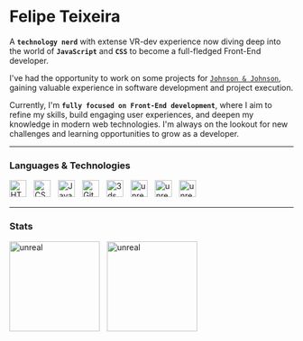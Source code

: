 # Felipe Teixeira

A **`technology nerd`** with extense VR-dev experience now diving deep into the world of **`JavaScript`** and **`CSS`** to become a full-fledged Front-End developer.

I've had the opportunity to work on some projects for [`Johnson & Johnson`](https://www.behance.net/gallery/176655885/JnJ-Vision-Interactional-Videos-Apps), gaining valuable experience in software development and project execution.

Currently, I'm **`fully focused on Front-End development`**, where I aim to refine my skills, build engaging user experiences, and deepen my knowledge in modern web technologies. I'm always on the lookout for new challenges and learning opportunities to grow as a developer.
<link rel="stylesheet" type='text/css' href="https://cdn.jsdelivr.net/gh/devicons/devicon@latest/devicon.min.css" />

---
### Languages & Technologies

<img 
    align="left" 
    alt="HTML"
    title="HTML" 
    width="30px" 
    style="padding-right: 10px;" 
    src="https://cdn.jsdelivr.net/gh/devicons/devicon@latest/icons/html5/html5-original.svg" 
/>
<img 
    align="left" 
    alt="CSS" 
    title="CSS"
    width="30px" 
    style="padding-right: 10px;" 
    src="https://cdn.jsdelivr.net/gh/devicons/devicon@latest/icons/css3/css3-original.svg" 
/>
<img 
    align="left" 
    alt="JavaScript" 
    title="JavaScript"
    width="30px" 
    style="padding-right: 10px;" 
    src="https://cdn.jsdelivr.net/gh/devicons/devicon@latest/icons/javascript/javascript-original.svg" 
/>
<img 
    align="left" 
    alt="Git" 
    title="Git"
    width="30px" 
    style="padding-right: 10px;" 
    src="https://cdn.jsdelivr.net/gh/devicons/devicon@latest/icons/git/git-original.svg" 
/>
<img 
    align="left" 
    alt="3ds" 
    title="3Ds Max"
    width="30px" 
    style="padding-right: 10px;" 
    src="https://cdn.jsdelivr.net/gh/devicons/devicon@latest/icons/threedsmax/threedsmax-original.svg"
/>
<img 
    align="left" 
    alt="unreal" 
    title="Unreal Engine"
    width="30px" 
    style="padding-right: 10px;" 
    src="https://cdn.jsdelivr.net/gh/devicons/devicon@latest/icons/unrealengine/unrealengine-original.svg"
/>
<img 
    align="left" 
    alt="unreal" 
    title="Photoshop"
    width="30px" 
    style="padding-right: 10px;" 
    src="https://cdn.jsdelivr.net/gh/devicons/devicon@latest/icons/photoshop/photoshop-original.svg"
/>
<img 
    align="left" 
    alt="unreal" 
    title="Figma"
    width="30px" 
    style="padding-right: 10px;" 
    src="https://cdn.jsdelivr.net/gh/devicons/devicon@latest/icons/figma/figma-original.svg"
/>

<br/>
<br/>

---

### Stats

<img 
    align="left" 
    alt="unreal" 
    height = 160
    style="padding-right: 10px;" 
    src="https://github-readme-stats.vercel.app/api?username=a1kawa&hide=stars,contribs&theme=date_night&include_all_commits=true"
/>

<img 
    alt="unreal" 
    height = 160
    style="padding-right: 10px;" 
    src="https://github-readme-stats.vercel.app/api/top-langs/?username=a1kawa&theme=date_night&layout=compact"
/>
